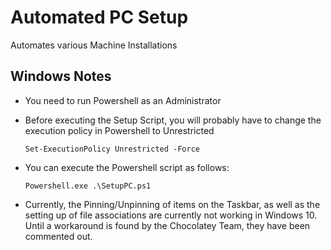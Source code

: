 # Automated PC Setup

Automates various Machine Installations

## Windows Notes

* You need to run Powershell as an Administrator 

* Before executing the Setup Script, you will probably have to change the execution policy in Powershell to Unrestricted

  ````Set-ExecutionPolicy Unrestricted -Force````

* You can execute the Powershell script as follows:

  ````Powershell.exe .\SetupPC.ps1````

* Currently, the Pinning/Unpinning of items on the Taskbar, as well as the setting up of file associations are currently not working in Windows 10. Until a workaround is found by the Chocolatey Team, they have been commented out.
